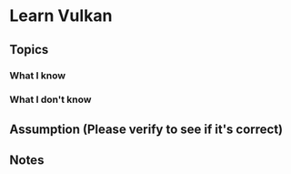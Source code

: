 # Learn Vulkan
## Topics

### What I know
### What I don't know
## Assumption (Please verify to see if it's correct)
## Notes